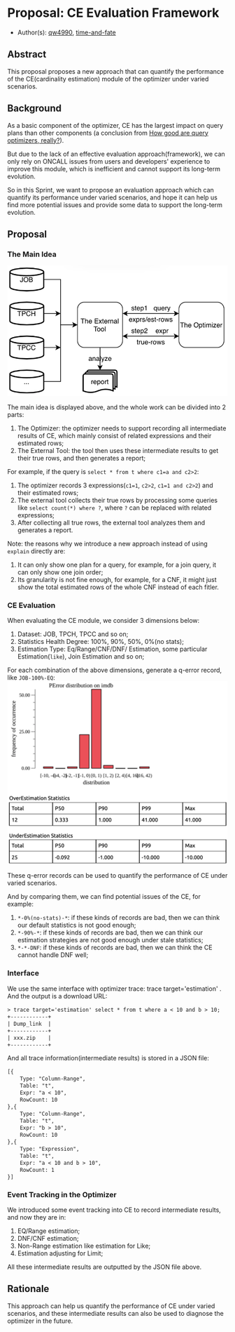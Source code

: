 # Proposal: CE Evaluation Framework

- Author(s): [qw4990](https://github.com/qw4990), [time-and-fate](https://github.com/time-and-fate)

## Abstract

This proposal proposes a new approach that can quantify the performance of the CE(cardinality estimation) module of the optimizer under varied scenarios.

## Background

As a basic component of the optimizer, CE has the largest impact on query plans than other components (a conclusion from [How good are query optimizers, really?](https://www.vldb.org/pvldb/vol9/p204-leis.pdf)).

But due to the lack of an effective evaluation approach(framework), we can only rely on ONCALL issues from users and developers' experience to improve this module, which is inefficient and cannot support its long-term evolution.

So in this Sprint, we want to propose an evaluation approach which can quantify its performance under varied scenarios, and hope it can help us find more potential issues and provide some data to support the long-term evolution.

## Proposal

### The Main Idea
![CE-evaluation](./imgs/CE-evaluation.png)

The main idea is displayed above, and the whole work can be divided into 2 parts:

1. The Optimizer: the optimizer needs to support recording all intermediate results of CE, which mainly consist of related expressions and their estimated rows;
2. The External Tool: the tool then uses these intermediate results to get their true rows, and then generates a report;


For example, if the query is `select * from t where c1=a and c2>2`:

1. The optimizer records 3 expressions(`c1=1`, `c2>2`, `c1=1 and c2>2`) and their estimated rows;
2. The external tool collects their true rows by processing some queries like `select count(*) where ?`, where `?` can be replaced with related expressions;
3. After collecting all true rows, the external tool analyzes them and generates a report.

Note: the reasons why we introduce a new approach instead of using `explain` directly are:

1. It can only show one plan for a query, for example, for a join query, it can only show one join order;
2. Its granularity is not fine enough, for example, for a CNF, it might just show the total estimated rows of the whole CNF instead of each fitler.

### CE Evaluation
When evaluating the CE module, we consider 3 dimensions below:

1. Dataset: JOB, TPCH, TPCC and so on;
2. Statistics Health Degree: 100%, 90%, 50%, 0%(no stats); 
3. Estimation Type: Eq/Range/CNF/DNF/ Estimation, some particular Estimation(`like`), Join Estimation and so on;

For each combination of the above dimensions, generate a q-error record, like `JOB-100%-EQ`:
![q-error-record](./imgs/q-error-record.png)

These q-error records can be used to quantify the performance of CE under varied scenarios.

And by comparing them, we can find potential issues of the CE, for example:

1. `*-0%(no-stats)-*`: if these kinds of records are bad, then we can think our default statistics is not good enough;
2. `*-90%-*`: if these kinds of records are bad, then we can think our estimation strategies are not good enough under stale statistics;
3. `*-*-DNF`: if these kinds of records are bad, then we can think the CE cannot handle DNF well;

### Interface
We use the same interface with optimizer trace: trace target='estimation' <statement>.
And the output is a download URL:
```
> trace target='estimation' select * from t where a < 10 and b > 10;
+------------+ 
| Dump_link  | 
+------------+ 
| xxx.zip    | 
+------------+
```

And all trace information(intermediate results) is stored in a JSON file:
```
[{
    Type: "Column-Range",
    Table: "t",
    Expr: "a < 10",
    RowCount: 10
},{
    Type: "Column-Range",
    Table: "t",
    Expr: "b > 10",
    RowCount: 10
},{
    Type: "Expression",
    Table: "t",
    Expr: "a < 10 and b > 10",
    RowCount: 1
}]
```

### Event Tracking in the Optimizer
We introduced some event tracking into CE to record intermediate results, and now they are in:

1. EQ/Range estimation;
2. DNF/CNF estimation;
3. Non-Range estimation like estimation for Like;
4. Estimation adjusting for Limit;

All these intermediate results are outputted by the JSON file above.

## Rationale

This approach can help us quantify the performance of CE under varied scenarios, and these intermediate results can also be used to diagnose the optimizer in the future.

